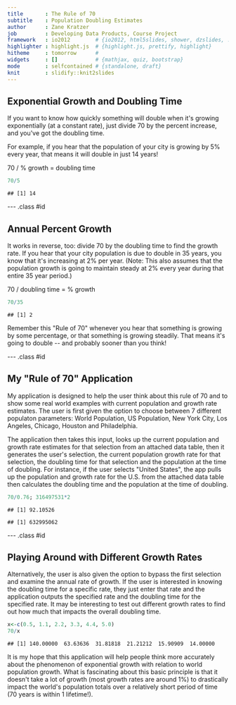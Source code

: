 ```yaml
---
title       : The Rule of 70
subtitle    : Population Doubling Estimates
author      : Zane Kratzer
job         : Developing Data Products, Course Project
framework   : io2012        # {io2012, html5slides, shower, dzslides, ...}
highlighter : highlight.js  # {highlight.js, prettify, highlight}
hitheme     : tomorrow      # 
widgets     : []            # {mathjax, quiz, bootstrap}
mode        : selfcontained # {standalone, draft}
knit        : slidify::knit2slides
---
```


## Exponential Growth and Doubling Time

If you want to know how quickly something will double when it's growing exponentially (at a constant rate), just divide 70 by the percent increase, and you've got the doubling time.

For example, if you hear that the population of your city is growing by 5% every year, that means it will double in just 14 years!

70 / % growth = doubling time


```r
70/5
```

```
## [1] 14
```

--- .class #id 

## Annual Percent Growth

It works in reverse, too: divide 70 by the doubling time to find the growth rate. If you hear that your city population is due to double in 35 years, you know that it's increasing at 2% per year. (Note: This also assumes that the population growth is going to maintain steady at 2% every year during that entire 35 year period.)

70 / doubling time = % growth


```r
70/35
```

```
## [1] 2
```

Remember this "Rule of 70" whenever you hear that something is growing by some percentage, or that something is growing steadily. That means it's going to double -- and probably sooner than you think!

--- .class #id 

## My "Rule of 70" Application

My application is designed to help the user think about this rule of 70 and to show some real world examples with current population and growth rate estimates. The user is first given the option to choose between 7 different populaton parameters: World Population, US Population, New York City, Los Angeles, Chicago, Houston and Philadelphia.

The application then takes this input, looks up the current population and growth rate estimates for that selection from an attached data table, then it generates the user's selection, the current population growth rate for that selection, the doubling time for that selection and the population at the time of doubling. For instance, if the user selects "United States", the app pulls up the population and growth rate for the U.S. from the attached data table then calculates the doubling time and the population at the time of doubling.

```r
70/0.76; 316497531*2
```

```
## [1] 92.10526
```

```
## [1] 632995062
```

--- .class #id 

## Playing Around with Different Growth Rates

Alternatively, the user is also given the option to bypass the first selection and examine the annual rate of growth.  If the user is interested in knowing the doubling time for a specific rate, they just enter that rate and the application outputs the specified rate and the doubling time for the specified rate. It may be interesting to test out different growth rates to find out how much that impacts the overall doubling time.

```r
x<-c(0.5, 1.1, 2.2, 3.3, 4.4, 5.0)
70/x
```

```
## [1] 140.00000  63.63636  31.81818  21.21212  15.90909  14.00000
```

It is my hope that this application will help people think more accurately about the phenomenon of exponential growth with relation to world population growth.  What is fascinating about this basic principle is that it doesn't take a lot of growth (most growth rates are around 1%) to drastically impact the world's population totals over a relatively short period of time (70 years is within 1 lifetime!).
